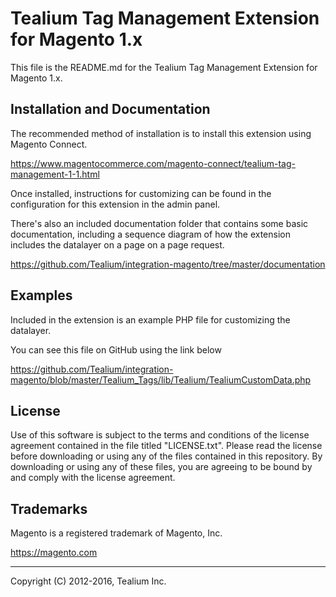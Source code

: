 # Tealium Tag Management Extension for Magento 1.x

This file is the README.md for the Tealium Tag Management Extension for Magento 1.x.

## Installation and Documentation

The recommended method of installation is to install this extension using Magento Connect.

https://www.magentocommerce.com/magento-connect/tealium-tag-management-1-1.html

Once installed, instructions for customizing can be found in the configuration for this extension in the admin panel.

There's also an included documentation folder that contains some basic documentation, including a sequence diagram of how the extension includes the datalayer on a page on a page request.

https://github.com/Tealium/integration-magento/tree/master/documentation

## Examples

Included in the extension is an example PHP file for customizing the datalayer.

You can see this file on GitHub using the link below

https://github.com/Tealium/integration-magento/blob/master/Tealium_Tags/lib/Tealium/TealiumCustomData.php


## License

Use of this software is subject to the terms and conditions of the license agreement contained in the file titled "LICENSE.txt".  Please read the license before downloading or using any of the files contained in this repository. By downloading or using any of these files, you are agreeing to be bound by and comply with the license agreement.

## Trademarks

Magento is a registered trademark of Magento, Inc.

https://magento.com

---
Copyright (C) 2012-2016, Tealium Inc.
